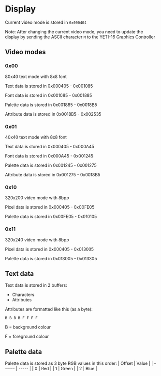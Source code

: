 # Display
Current video mode is stored in `0x000404`

Note: After changing the current video mode, you need to update the display by sending
the ASCII character `M` to the YETI-16 Graphics Controller

## Video modes

### 0x00
80x40 text mode with 8x8 font

Text data is stored in 0x000405 - 0x001085

Font data is stored in 0x001085 - 0x001885

Palette data is stored in 0x001885 - 0x0018B5

Attribute data is stored in 0x0018B5 - 0x002535

### 0x01
40x40 text mode with 8x8 font

Text data is stored in 0x000405 - 0x000A45

Font data is stored in 0x000A45 - 0x001245

Palette data is stored in 0x001245 - 0x001275

Attribute data is stored in 0x001275 - 0x0018B5

### 0x10
320x200 video mode with 8bpp

Pixel data is stored in 0x000405 - 0x00FE05

Palette data is stored in 0x00FE05 - 0x010105

### 0x11
320x240 video mode with 8bpp

Pixel data is stored in 0x000405 - 0x013005

Palette data is stored in 0x013005 - 0x013305

## Text data
Text data is stored in 2 buffers:
- Characters
- Attributes

Attributes are formatted like this (as a byte):
```
B B B B F F F F
```
B = background colour

F = foreground colour

## Palette data
Palette data is stored as 3 byte RGB values in this order:
| Offset | Value |
| ------ | ----- |
| 0      | Red   |
| 1      | Green |
| 2      | Blue  |
